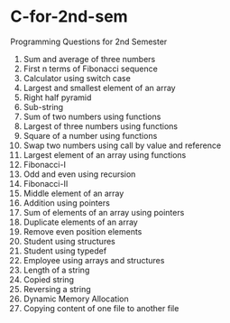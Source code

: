 # C-for-2nd-sem
Programming Questions for 2nd Semester
01. Sum and average of three numbers
02. First n terms of Fibonacci sequence
03. Calculator using switch case
04. Largest and smallest element of an array
05. Right half pyramid
06. Sub-string
07. Sum of two numbers using functions
08. Largest of three numbers using functions
09. Square of a number using functions
10. Swap two numbers using call by value and reference
11. Largest element of an array using functions
12. Fibonacci-I
13. Odd and even using recursion
14. Fibonacci-II
15. Middle element of an array
16. Addition using pointers
17. Sum of elements of an array using pointers
18. Duplicate elements of an array
19. Remove even position elements
20. Student using structures
21. Student using typedef
22. Employee using arrays and structures
23. Length of a string
24. Copied string
25. Reversing a string
26. Dynamic Memory Allocation
27. Copying content of one file to another file